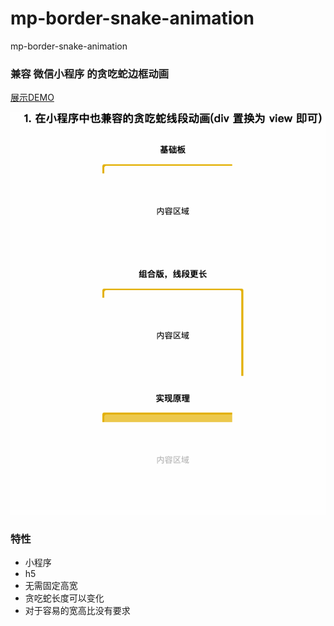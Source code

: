 # mp-border-snake-animation
mp-border-snake-animation

### 兼容 微信小程序 的贪吃蛇边框动画
[展示DEMO]()

![img](https://github.com/huguobo/mp-border-snake-animation/blob/main/border-animation2.gif)

### 特性
- 小程序
- h5
- 无需固定高宽
- 贪吃蛇长度可以变化
- 对于容易的宽高比没有要求



